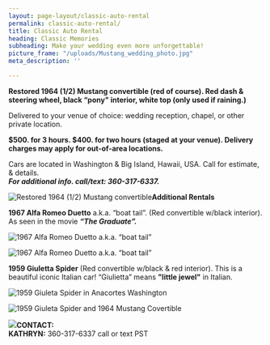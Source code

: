 ```yaml
---
layout: page-layout/classic-auto-rental
permalink: classic-auto-rental/
title: Classic Auto Rental
heading: Classic Memories
subheading: Make your wedding even more unforgettable!
picture_frame: "/uploads/Mustang_wedding_photo.jpg"
meta_description: ''

---
```

**Restored 1964 (1/2) Mustang convertible (red of course). Red dash & steering wheel, black “pony" interior, white top (only used if raining.)**

Delivered to your venue of choice: wedding reception, chapel, or other private location.

**$500. for 3 hours. $400. for two hours (staged at your venue). Delivery charges may apply for out-of-area locations.** 

Cars are located in Washington & Big Island, Hawaii, USA.  Call for estimate, & details.  
**_For additional info. call/text: 360-317-6337._**

![Restored 1964 (1/2) Mustang convertible](https://res.cloudinary.com/wesedholm/image/upload/v1544346157/mustang-photo-stack-larger.jpg "Restored 1964 (1/2) Mustang convertible")**Additional Rentals**

**1967 Alfa Romeo Duetto** a.k.a. “boat tail”. (Red convertible w/black interior). As seen in the movie **_“The Graduate”._**

![1967 Alfa Romeo Duetto a.k.a. “boat tail”](https://res.cloudinary.com/wesedholm/image/upload/w_800,q_90/v1544345602/CLASSIC-RENTAL-DUETTO-.jpg "1967 Alfa Romeo Duetto a.k.a. “boat tail”")

![1967 Alfa Romeo Duetto a.k.a. “boat tail”](https://res.cloudinary.com/wesedholm/image/upload/f_auto,q_auto,w_1111,l_assets:brand-logo,w_0.8,g_south_east/v1617876178/Rentals_On_Offer/IMG_Duetto-with-cat.jpg "1967 Alfa Romeo Duetto a.k.a. “boat tail”")

**1959 Giuletta Spider** (Red convertible w/black & red interior). This is a beautiful iconic Italian car! “Giulietta” means **"little jewel"** in Italian.

![1959 Giuleta Spider in Anacortes Washington](https://res.cloudinary.com/wesedholm/image/upload/f_auto,q_auto,w_1111,l_assets:brand-logo,w_0.14,g_south_east/v1617876178/Rentals_On_Offer/Giulietta_Front.jpg "1959 Giuleta Spider in Anacortes Washington")

![1959 Giuleta Spider and 1964 Mustang Covertible](https://res.cloudinary.com/wesedholm/image/upload/f_auto,q_auto,w_1111,l_assets:brand-logo,w_0.8,g_south_west/v1617876178/Rentals_On_Offer/Giulietta_and_Mustang_front-Edit.jpg "1959 Giuleta Spider and 1964 Mustang Covertible")

![](https://res.cloudinary.com/wesedholm/image/upload/f_auto,q_auto,w_1111,l_assets:brand-logo,w_0.8,g_south_east/v1617876178/Rentals_On_Offer/Giulietta_and_Mustang_rear-Edit.jpg)**CONTACT:**  
**KATHRYN:** 360-317-6337 call or text PST